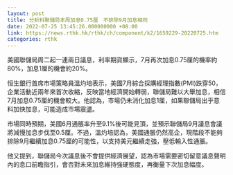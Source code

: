 ```yaml
---
layout: post
title: 分析料聯儲局本周加息0.75厘　不排除9月加息相同
date: 2022-07-25 13:45:26.000000000 +08:00
link: https://news.rthk.hk/rthk/ch/component/k2/1659229-20220725.htm
categories: rthk
---
```


美國聯儲局周二起一連兩日議息，利率期貨顯示，7月再次加息0.75厘的機率約80%，加息1厘的機會約20%。

恒生銀行首席市場策略員溫灼培表示，美國7月綜合採購經理指數(PMI)跌穿50，企業活動近兩年來首次收縮，反映當地經濟開始轉弱，聯儲局難以大舉加息，相信7月加息0.75厘的機會較大。他認為，市場仍未消化加息1厘，如果聯儲局出乎意料加快加息，可能造成市場震盪。

市場同時預期，美國6月通脹率升至9.1%後可能見頂，並預示聯儲局9月議息會議將減慢加息步伐至0.5厘。不過，溫灼培認為，美國通脹仍然高企，現階段不能夠排除9月繼續加息0.75厘的可能性，以支持美元繼續走強，壓低輸入性通脹。

他又提到，聯儲局今次議息後不會提供經濟展望，認為市場需要密切留意議息聲明內的息口前瞻指引，會否對未來加息維持強硬態度，再衡量下次加息幅度。
